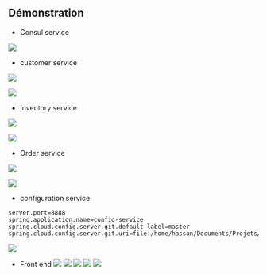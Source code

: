 ## Démonstration
- Consul service

![](screens/1.png)

- customer service

![](screens/2.png)

![](screens/3.png)

- Inventory service

![](screens/4.png)

![](screens/5.png)

- Order service

![](screens/6.png)

![](screens/7.png)

- configuration  service
```properties
server.port=8888
spring.application.name=config-service
spring.cloud.config.server.git.default-label=master
spring.cloud.config.server.git.uri=file:/home/hassan/Documents/Projets/spring/ecom/ecom/ecom/config.repo

```
![](screens/8.png)
- Front end
![](screens/9.png)
![](screens/10.png)
![](screens/11.png)
![](screens/12.png)
![](screens/13.png)